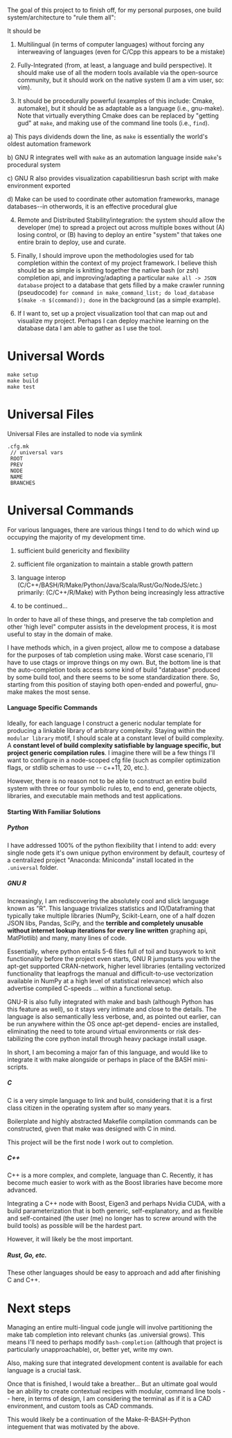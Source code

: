 The goal of this project to to finish off, for my personal purposes, one build system/architecture to "rule them all":

It should be 

1) Multilingual (in terms of computer languages) without forcing any interweaving of languages (even for C/Cpp this appears to be a mistake)

2) Fully-Integrated (from, at least, a language and build perspective).  It should make use of all the modern tools available via the open-source community, but it should work on the native system (I am a vim user, so: vim). 

3) It should be procedurally powerful (examples of this include: Cmake, automake), but it should be as adaptable as a language (i.e., gnu-make).  Note that virtually everything Cmake does can be replaced by "getting gud" at `make`, and making use of the command line tools (i.e., `find`). 
  
  a) This pays dividends down the line, as `make` is essentially the world's oldest automation framework
  
  b) GNU R integrates well with `make` as an automation language inside `make`'s procedural system
  
  c) GNU R also provides visualization capabilitiesrun bash script with make environment exported
  
  d) Make can be used to coordinate other automation frameworks, manage databases--in otherwords, it is an effective procedural glue
  
4) Remote and Distributed Stability/integration: the system should allow the developer (me) to spread a project out across multiple boxes without (A) losing control, or (B) having to deploy an entire "system" that takes one entire brain to deploy, use and curate.

5) Finally, I should improve upon the methodologies used for tab completion within the context of my project framework.  I believe thish should be as simple is knitting together the native bash (or zsh) completion api, and improving/adapting a particular `make all -> JSON database` project to a database that gets filled by a make crawler running (pseudocode) `for command in make_command_list; do load_database $(make -n $(command)); done` in the background (as a simple example). 

6) If I want to, set up a project visualization tool that can map out and visualize my project.  Perhaps I can deploy machine learning on the database data I am able to gather as I use the tool. 

# Universal Words

```
make setup
make build
make test
```

# Universal Files

Universal Files are installed to node via symlink
```
.cfg.mk
 // universal vars
 ROOT
 PREV
 NODE
 NAME
 BRANCHES
```

# Universal Commands

For various languages, there are various things I tend to do which wind up occupying the
majority of my development time.

1) sufficient build genericity and flexibility

2) sufficient file organization to maintain a stable growth pattern

3) language interop (C/C++/BASH/R/Make/Python/Java/Scala/Rust/Go/NodeJS/etc.)
   primarily: (C/C++/R/Make) with Python being increasingly less attractive

4) to be continued...

In order to have all of these things, and preserve the tab completion and other 'high level"
computer assists in the development process, it is most useful to stay in the domain of make.

I have methods which, in a given project, allow me to compose a database for the purposes of
tab completion using make.  Worst case scenario, I'll have to use ctags or improve things on
my own.  But, the bottom line is that the auto-completion tools access some kind of build
"database" produced by some build tool, and there seems to be some standardization there.  So,
starting from this position of staying both open-ended and powerful, gnu-make makes the most
sense.


#### Language Specific Commands

Ideally, for each language I construct a generic nodular template for producing a linkable
library of arbitrary complexity.  Staying within the `modular library` motif, I should scale
at a constant level of build complexity.  A **constant level of build complexity satisfiable
by language specific, but project generic compilation rules**.  I imagine there will be a few
things I'll want to configure in a node-scoped cfg file (such as compiler optimization flags,
or stdlib schemas to use -- c++11, 20, etc.).

However, there is no reason not to be able to construct an entire build system with three or
four symbolic rules to, end to end, generate objects, libraries, and executable main methods
and test applications.

#### Starting With Familiar Solutions

##### Python

I have addressed 100% of the python flexibility that I intend to add: every single node gets
it's own unique python environment by default, courtesy of a centralized project
"Anaconda: Miniconda" install located in the `.universal` folder.

##### GNU R

Increasingly, I am rediscovering the absolutely cool and slick language known as "R".  This
language trivializes statistics and IO/Dataframing that typically take multiple libraries
(NumPy, Scikit-Learn, one of a half dozen JSON libs, Pandas, SciPy, and the **terrible and
completely unusable without internet lookup iterations for every line written** graphing api,
MatPlotlib) and many, many lines of code.

Essentially, where python entails 5-6 files full of toil and busywork to knit functionality
before the project even starts, GNU R jumpstarts you with the apt-get supported CRAN-network,
higher level libraries (entailing vectorized functionality that leapfrogs the manual and
difficult-to-use vectorization available in NumPy at a high level of statistical relevance)
which also advertise compiled C-speeds ... within a functional setup.

GNU-R is also fully integrated with make and bash (although Python has this feature as well),
so it stays very intimate and close to the details.  The language is also semantically less
verbose, and, as pointed out earlier, can be run anywhere within the OS once apt-get depend-
encies are installed, eliminating the need to tote around virtual environments or risk des-
tabilizing the core python install through heavy package install usage.

In short, I am becoming a major fan of this language, and would like to integrate it with
make alongside or perhaps in place of the BASH mini-scripts.

##### C

C is a very simple language to link and build, considering that it is a first class citizen
in the operating system after so many years.

Boilerplate and highly abstracted Makefile compilation commands can be constructed, given that
make was designed with C in mind.

This project will be the first node I work out to completion.

##### C++

C++ is a more complex, and complete, language than C.  Recently, it has become much easier to
work with as the Boost libraries have become more advanced.

Integrating a C++ node with Boost, Eigen3 and perhaps Nvidia CUDA, with a build parameterization
that is both generic, self-explanatory, and as flexible and self-contained (the user (me) no
longer has to screw around with the build tools) as possible will be the hardest part.

However, it will likely be the most important.

##### Rust, Go, etc.

These other languages should be easy to approach and add after finishing C and C++.


# Next steps

Managing an entire multi-lingual code jungle will involve partitioning the make tab completion
into relevant chunks (as .universial grows).  This means I'll need to perhaps modify
`bash-completion` (although that project is particularly unapproachable), or, better yet,
write my own.

Also, making sure that integrated development content is available for each language is a crucial
task.

Once that is finished, I would take a breather... But an ultimate goal would be an ability to create
contextual recipes with modular, command line tools -- here, in terms of design, I am considering the
terminal as if it is a CAD environment, and custom tools as CAD commands.

This would likely be a continuation of the Make-R-BASH-Python integuement that was motivated by the
above.




